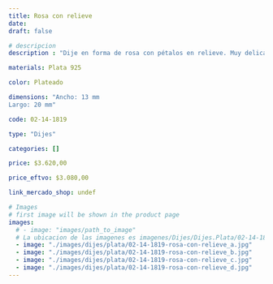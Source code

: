 ```yaml
---
title: Rosa con relieve
date: 
draft: false

# descripcion
description : "Dije en forma de rosa con pétalos en relieve. Muy delicado."

materials: Plata 925

color: Plateado

dimensions: "Ancho: 13 mm 
Largo: 20 mm"

code: 02-14-1819

type: "Dijes"

categories: []

price: $3.620,00

price_eftvo: $3.080,00

link_mercado_shop: undef

# Images
# first image will be shown in the product page
images:
  # - image: "images/path_to_image"
  # La ubicacion de las imagenes es imagenes/Dijes/Dijes.Plata/02-14-1819-rosa-con-relieve
  - image: "./images/dijes/plata/02-14-1819-rosa-con-relieve_a.jpg"
  - image: "./images/dijes/plata/02-14-1819-rosa-con-relieve_b.jpg"
  - image: "./images/dijes/plata/02-14-1819-rosa-con-relieve_c.jpg"
  - image: "./images/dijes/plata/02-14-1819-rosa-con-relieve_d.jpg"
---
```

